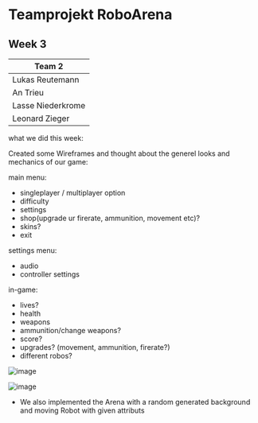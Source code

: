 # Teamprojekt RoboArena
## Week 3

| Team 2 |
| ----------------- |
| Lukas Reutemann   | 
| An Trieu          | 
| Lasse Niederkrome |
| Leonard Zieger    |


what we did this week:

Created some Wireframes and thought about the generel looks and mechanics of our game:

main menu:
- singleplayer / multiplayer option 
- difficulty
- settings 
- shop(upgrade ur firerate, ammunition, movement etc)?
- skins?
- exit 


settings menu:
- audio
- controller settings


in-game:
- lives?
- health
- weapons
- ammunition/change weapons?
- score?
- upgrades? (movement, ammunition, firerate?)
- different robos?


![image](https://user-images.githubusercontent.com/70483582/168474541-0300a9bb-dc13-4d4c-b12f-1f8aefceddad.png)

![image](https://user-images.githubusercontent.com/70483582/168475373-8e8e9804-520c-4c74-84a8-61d34c1bd05b.png)



* We also implemented the Arena with a random generated background and moving Robot with given attributs
